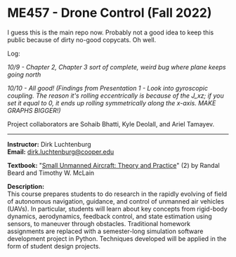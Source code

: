# ME457 - Drone Control (Fall 2022)

I guess this is the main repo now. Probably not a good idea to keep this public because of dirty no-good copycats. Oh well.

Log:

*10/9 - Chapter 2, Chapter 3 sort of complete, weird bug where plane keeps going north*

*10/10 - All good! (Findings from Presentation 1 - Look into gyroscopic coupling. The reason it's rolling eccentrically is because of the J_xz; if you set it equal to 0, it ends up rolling symmetrically along the x-axis. MAKE GRAPHS BIGGER!)*

Project collaborators are Sohaib Bhatti, Kyle Deolall, and Ariel Tamayev.

---

**Instructor:** Dirk Luchtenburg<br/>
**Email:** dirk.luchtenburg@cooper.edu<br/>

**Textbook:** "[Small Unmanned Aircraft: Theory and Practice](https://github.com/randybeard/uavbook)" (2) by Randal Beard and Timothy W. McLain

**Description:**<br/>
This course prepares students to do research in the rapidly evolving of field of autonomous navigation, guidance, and control of unmanned air vehicles (UAVs). In particular, students will learn about key concepts from rigid-body dynamics, aerodynamics, feedback control, and state estimation using sensors, to maneuver through obstacles. Traditional homework assignments are replaced with a semester-long simulation software development project in Python. Techniques developed will be applied in the form of student design projects.
 
